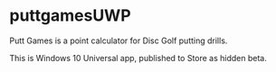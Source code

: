 # puttgamesUWP

Putt Games is a point calculator for Disc Golf putting drills.

This is Windows 10 Universal app, published to Store as hidden beta.
